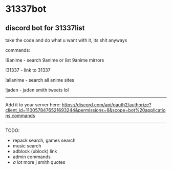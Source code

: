 # 31337bot
discord bot for 31337list
-------------------------------------------------------------------------------------------

take the code and do what u want with it, its shit anyways



commands:

!9anime - search 9anime or list 9anime mirrors

!31337 - link to 31337

!allanime - search all anime sites

!jaden - jaden smith tweets lol

-------------------------------------------------------------------------------------------

Add it to your server here:
https://discord.com/api/oauth2/authorize?client_id=1100578476521693244&permissions=8&scope=bot%20applications.commands

-------------------------------------------------------------------------------------------

TODO:

- repack search, games search
- music search
- adblock (ublock) link
- admin commands
- *a lot* more j smith quotes

